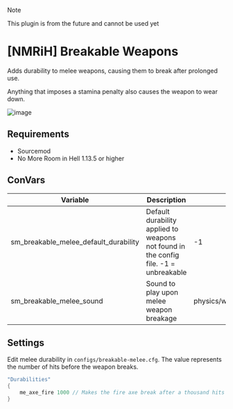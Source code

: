 > [!NOTE]
> This plugin is from the future and cannot be used yet

# [NMRiH] Breakable Weapons
Adds durability to melee weapons, causing them to break after prolonged use.

Anything that imposes a stamina penalty also causes the weapon to wear down.

![image](https://github.com/dysphie/nmrih-breakable-weapons/assets/11559683/cde38476-7c6a-493c-9fa1-c8869ce83f6e)


## Requirements
- Sourcemod
- No More Room in Hell 1.13.5 or higher

## ConVars 
| Variable | Description | Default value |
| --- | --- | --- |
| sm_breakable_melee_default_durability | Default durability applied to weapons not found in the config file. -1 = unbreakable | -1 | 
| sm_breakable_melee_sound | Sound to play upon melee weapon breakage | physics/wood/wood_plank_break8.wav |

## Settings

Edit melee durability in `configs/breakable-melee.cfg`. The value represents the number of hits before the weapon breaks.

```cpp
"Durabilities"
{
    me_axe_fire 1000 // Makes the fire axe break after a thousand hits
}
```
